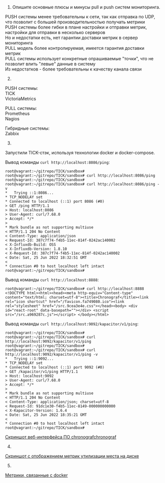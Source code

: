 1. Опишите основные плюсы и минусы pull и push систем мониторинга.  
  
PUSH системы менее требовательны к сети, так как отправка по UDP, что позволит с большей производительностью получать метрики  
PUSH системы более гибки в плане настройки и отправки метрик, настройки для отправки в несколько серверов  
Но и недостатки есть, нет гарантии доставки метрик в сервер мониторинга  
PULL модель более контролируемая, имеется гарантия доставки метрик  
PULL системы использует конкретные опрашиваемые "точки", что не позволит влить "левые" данные в систему  
Из недостатков - более требовательны к качеству канала связи  

2.  
  
PUSH системы:  
 TICK  
 VictoriaMetrics  
  
PULL системы:  
 Prometheus  
 Nagios  

Гибридные системы:  
 Zabbix  
  
  
3.  
  
Запустили TICK-стэк, используя технологии docker и docker-compose.  

Вывод команды ``` curl http://localhost:8086/ping ```:  
```
root@vagrant:~/gitrepo/TICK/sandbox#
root@vagrant:~/gitrepo/TICK/sandbox# curl http://localhost:8086/ping
root@vagrant:~/gitrepo/TICK/sandbox#
root@vagrant:~/gitrepo/TICK/sandbox# curl http://localhost:8086/ping -v
*   Trying ::1:8086...
* TCP_NODELAY set
* Connected to localhost (::1) port 8086 (#0)
> GET /ping HTTP/1.1
> Host: localhost:8086
> User-Agent: curl/7.68.0
> Accept: */*
>
* Mark bundle as not supporting multiuse
< HTTP/1.1 204 No Content
< Content-Type: application/json
< Request-Id: 387c7f74-f4b5-11ec-814f-0242ac140002
< X-Influxdb-Build: OSS
< X-Influxdb-Version: 1.8.10
< X-Request-Id: 387c7f74-f4b5-11ec-814f-0242ac140002
< Date: Sat, 25 Jun 2022 18:32:51 GMT
<
* Connection #0 to host localhost left intact
root@vagrant:~/gitrepo/TICK/sandbox#
```

Вывод команды ``` curl http://localhost:8888 ```:  
```
root@vagrant:~/gitrepo/TICK/sandbox# curl http://localhost:8888
<!DOCTYPE html><html><head><meta http-equiv="Content-type" content="text/html; charset=utf-8"><title>Chronograf</title><link rel="icon shortcut" href="/favicon.fa749080.ico"><link rel="stylesheet" href="/src.9cea3e4e.css"></head><body> <div id="react-root" data-basepath=""></div> <script src="/src.a969287c.js"></script> </body></html>
```

Вывод команды ``` curl http://localhost:9092/kapacitor/v1/ping ```:  
```
root@vagrant:~/gitrepo/TICK/sandbox#
root@vagrant:~/gitrepo/TICK/sandbox# curl http://localhost:9092/kapacitor/v1/ping
root@vagrant:~/gitrepo/TICK/sandbox#
root@vagrant:~/gitrepo/TICK/sandbox# curl http://localhost:9092/kapacitor/v1/ping -v
*   Trying ::1:9092...
* TCP_NODELAY set
* Connected to localhost (::1) port 9092 (#0)
> GET /kapacitor/v1/ping HTTP/1.1
> Host: localhost:9092
> User-Agent: curl/7.68.0
> Accept: */*
>
* Mark bundle as not supporting multiuse
< HTTP/1.1 204 No Content
< Content-Type: application/json; charset=utf-8
< Request-Id: 91dc1e30-f4b5-11ec-8149-000000000000
< X-Kapacitor-Version: 1.6.4
< Date: Sat, 25 Jun 2022 18:35:21 GMT
<
* Connection #0 to host localhost left intact
root@vagrant:~/gitrepo/TICK/sandbox#
```
  
[Скриншот веб-интерфейса ПО chronografchronograf](https://github.com/Danil054/devops-netology/blob/main/pics/screen-tick.png)  

4.  
[Скриншот с отображением метрик утилизации места на диске](https://github.com/Danil054/devops-netology/blob/main/pics/screen-tick-disk.png)  
  
5.  
[Метрики, связанные с docker](https://github.com/Danil054/devops-netology/blob/main/pics/screen-tick-docker.png)  

